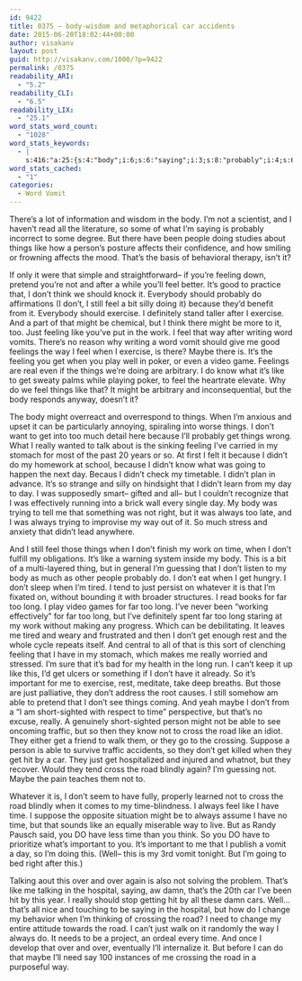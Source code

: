 ```yaml
---
id: 9422
title: 0375 – body-wisdom and metaphorical car accidents
date: 2015-06-20T18:02:44+00:00
author: visakanv
layout: post
guid: http://visakanv.com/1000/?p=9422
permalink: /0375
readability_ARI:
  - "5.2"
readability_CLI:
  - "6.5"
readability_LIX:
  - "25.1"
word_stats_word_count:
  - "1028"
word_stats_keywords:
  - |
    s:416:"a:25:{s:4:"body";i:6;s:6:"saying";i:3;s:8:"probably";i:4;s:6:"things";i:8;s:4:"like";i:10;s:7:"feeling";i:5;s:4:"feel";i:8;s:5:"think";i:3;s:7:"because";i:4;s:8:"exercise";i:4;s:4:"just";i:5;s:4:"work";i:3;s:5:"vomit";i:3;s:5:"maybe";i:4;s:4:"well";i:3;s:4:"know";i:3;s:4:"i'll";i:3;s:6:"really";i:4;s:4:"time";i:7;s:4:"long";i:5;s:9:"important";i:3;s:4:"able";i:3;s:5:"cross";i:3;s:4:"road";i:6;s:8:"crossing";i:3;}";
word_stats_cached:
  - "1"
categories:
  - Word Vomit
---
```

There&#8217;s a lot of information and wisdom in the body. I&#8217;m not a scientist, and I haven&#8217;t read all the literature, so some of what I&#8217;m saying is probably incorrect to some degree. But there have been people doing studies about things like how a person&#8217;s posture affects their confidence, and how smiling or frowning affects the mood. That&#8217;s the basis of behavioral therapy, isn&#8217;t it?

If only it were that simple and straightforward– if you&#8217;re feeling down, pretend you&#8217;re not and after a while you&#8217;ll feel better. It&#8217;s good to practice that, I don&#8217;t think we should knock it. Everybody should probably do affirmations (I don&#8217;t, I still feel a bit silly doing it) because they&#8217;d benefit from it. Everybody should exercise. I definitely stand taller after I exercise. And a part of that might be chemical, but I think there might be more to it, too. Just feeling like you&#8217;ve put in the work. I feel that way after writing word vomits. There&#8217;s no reason why writing a word vomit should give me good feelings the way I feel when I exercise, is there? Maybe there is. It&#8217;s the feeling you get when you play well in poker, or even a video game. Feelings are real even if the things we&#8217;re doing are arbitrary. I do know what it&#8217;s like to get sweaty palms while playing poker, to feel the heartrate elevate. Why do we feel things like that? It might be arbitrary and inconsequential, but the body responds anyway, doesn&#8217;t it?

The body might overreact and overrespond to things. When I&#8217;m anxious and upset it can be particularly annoying, spiraling into worse things. I don&#8217;t want to get into too much detail here because I&#8217;ll probably get things wrong. What I really wanted to talk about is the sinking feeling I&#8217;ve carried in my stomach for most of the past 20 years or so. At first I felt it because I didn&#8217;t do my homework at school, because I didn&#8217;t know what was going to happen the next day. Becaus I didn&#8217;t check my timetable. I didn&#8217;t plan in advance. It&#8217;s so strange and silly on hindsight that I didn&#8217;t learn from my day to day. I was supposedly smart– gifted and all– but I couldn&#8217;t recognize that I was effectively running into a brick wall every single day. My body was trying to tell me that something was not right, but it was always too late, and I was always trying to improvise my way out of it. So much stress and anxiety that didn&#8217;t lead anywhere.

And I still feel those things when I don&#8217;t finish my work on time, when I don&#8217;t fulfill my obligations. It&#8217;s like a warning system inside my body. This is a bit of a multi-layered thing, but in general I&#8217;m guessing that I don&#8217;t listen to my body as much as other people probably do. I don&#8217;t eat when I get hungry. I don&#8217;t sleep when I&#8217;m tired. I tend to just persist on whatever it is that I&#8217;m fixated on, without bounding it with broader structures. I read books for far too long. I play video games for far too long. I&#8217;ve never been &#8220;working effectively&#8221; for far too long, but I&#8217;ve definitely spent far too long staring at my work without making any progress. Which can be debilitating. It leaves me tired and weary and frustrated and then I don&#8217;t get enough rest and the whole cycle repeats itself. And central to all of that is this sort of clenching feeling that I have in my stomach, which makes me really worried and stressed. I&#8217;m sure that it&#8217;s bad for my health in the long run. I can&#8217;t keep it up like this, I&#8217;d get ulcers or something if I don&#8217;t have it already. So it&#8217;s important for me to exercise, rest, meditate, take deep breaths. But those are just palliative, they don&#8217;t address the root causes. I still somehow am able to pretend that I don&#8217;t see things coming. And yeah maybe I don&#8217;t from a &#8220;I am short-sighted with respect to time&#8221; perspective, but that&#8217;s no excuse, really. A genuinely short-sighted person might not be able to see oncoming traffic, but so then they know not to cross the road like an idiot. They either get a friend to walk them, or they go to the crossing. Suppose a person is able to survive traffic accidents, so they don&#8217;t get killed when they get hit by a car. They just get hospitalized and injured and whatnot, but they recover. Would they tend cross the road blindly again? I&#8217;m guessing not. Maybe the pain teaches them not to.

Whatever it is, I don&#8217;t seem to have fully, properly learned not to cross the road blindly when it comes to my time-blindness. I always feel like I have time. I suppose the opposite situation might be to always assume I have no time, but that sounds like an equally miserable way to live. But as Randy Pausch said, you DO have less time than you think. So you DO have to prioritize what&#8217;s important to you. It&#8217;s important to me that I publish a vomit a day, so I&#8217;m doing this. (Well– this is my 3rd vomit tonight. But I&#8217;m going to bed right after this.)

Talking aout this over and over again is also not solving the problem. That&#8217;s like me talking in the hospital, saying, aw damn, that&#8217;s the 20th car I&#8217;ve been hit by this year. I really should stop getting hit by all these damn cars. Well&#8230; that&#8217;s all nice and touching to be saying in the hospital, but how do I change my behavior when I&#8217;m thinking of crossing the road? I need to change my entire attitude towards the road. I can&#8217;t just walk on it randomly the way I always do. It needs to be a project, an ordeal every time. And once I develop that over and over, eventually I&#8217;ll internalize it. But before I can do that maybe I&#8217;ll need say 100 instances of me crossing the road in a purposeful way.